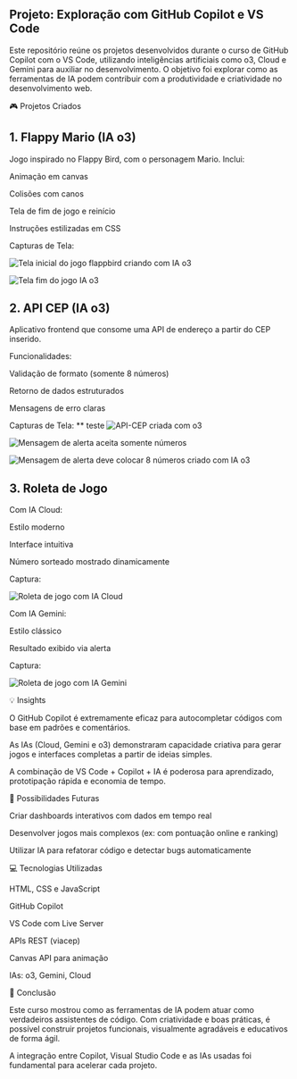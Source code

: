 ## Projeto: Exploração com GitHub Copilot e VS Code

Este repositório reúne os projetos desenvolvidos durante o curso de GitHub Copilot com o VS Code, utilizando inteligências artificiais como o3, Cloud e Gemini para auxiliar no desenvolvimento. O objetivo foi explorar como as ferramentas de IA podem contribuir com a produtividade e criatividade no desenvolvimento web.

:video_game: Projetos Criados

## 1. Flappy Mario (IA o3)

Jogo inspirado no Flappy Bird, com o personagem Mario. Inclui:

Animação em canvas

Colisões com canos

Tela de fim de jogo e reinício

Instruções estilizadas em CSS

Capturas de Tela:

![Tela inicial do jogo flappbird criando com IA o3](https://github.com/user-attachments/assets/adfb1af1-b3d1-42cb-98a1-d4d519bb7fe9)

![Tela fim do jogo IA o3](https://github.com/user-attachments/assets/ff26f163-5cd5-4090-adfe-fa40bd478b8b)

## 2. API CEP (IA o3)

Aplicativo frontend que consome uma API de endereço a partir do CEP inserido.

Funcionalidades:

Validação de formato (somente 8 números)

Retorno de dados estruturados

Mensagens de erro claras

Capturas de Tela:
** teste
![API-CEP criada com o3](https://github.com/user-attachments/assets/9e5bcef5-edfd-47cf-982c-4996fb804ca7)

![Mensagem de alerta aceita somente números](https://github.com/user-attachments/assets/06c3f533-ab07-4975-9733-71d1fe1f99cd)

![Mensagem de alerta deve colocar 8 números criado com IA o3](https://github.com/user-attachments/assets/e3b00d4d-30c4-4c32-ae5d-060f1563a703)

## 3. Roleta de Jogo

Com IA Cloud:

Estilo moderno

Interface intuitiva

Número sorteado mostrado dinamicamente

Captura:

![Roleta de jogo com IA Cloud](https://github.com/user-attachments/assets/57bda5fb-2f55-407d-9bc4-016c00c10158)

Com IA Gemini:

Estilo clássico

Resultado exibido via alerta

Captura:

![Roleta de jogo com IA Gemini](https://github.com/user-attachments/assets/c1a13053-20fa-4be4-9c90-ca36bd37f9c7)

:bulb: Insights

O GitHub Copilot é extremamente eficaz para autocompletar códigos com base em padrões e comentários.

As IAs (Cloud, Gemini e o3) demonstraram capacidade criativa para gerar jogos e interfaces completas a partir de ideias simples.

A combinação de VS Code + Copilot + IA é poderosa para aprendizado, prototipação rápida e economia de tempo.

:rocket: Possibilidades Futuras

Criar dashboards interativos com dados em tempo real

Desenvolver jogos mais complexos (ex: com pontuação online e ranking)

Utilizar IA para refatorar código e detectar bugs automaticamente

:computer: Tecnologias Utilizadas

HTML, CSS e JavaScript

GitHub Copilot

VS Code com Live Server

APIs REST (viacep)

Canvas API para animação

IAs: o3, Gemini, Cloud

:memo: Conclusão

Este curso mostrou como as ferramentas de IA podem atuar como verdadeiros assistentes de código. Com criatividade e boas práticas, é possível construir projetos funcionais, visualmente agradáveis e educativos de forma ágil.

A integração entre Copilot, Visual Studio Code e as IAs usadas foi fundamental para acelerar cada projeto.
